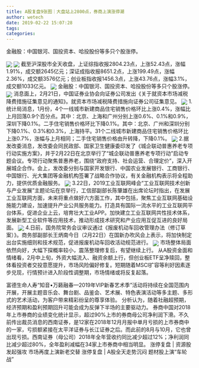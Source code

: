 ```yaml
---
title: A股复盘9张图｜大盘站上2800点，券商上演涨停潮
author: wetech
date: 2019-02-22 15:07:28
tags: 
categories: 
---
```

金融股：中国银河、国投资本、哈投股份等多只个股涨停。
<!-- more -->
<img align="center" border="0" src="https://imgcdn.yicai.com/uppics/images/2019/02/0f4458efb4560bdc12ab87765338992d.jpg" />
<img align="center" border="0" src="https://imgcdn.yicai.com/uppics/images/2019/02/45f1c8fb5914b45f0c44cfa3331268f3.jpg" />
截至沪深股市全天收盘，上证综指收报2804.23点，上涨52.43点，涨幅1.91%，成交额2645亿元；深证成指收报8651.2点，上涨199.49点，涨幅2.36%，成交额3576亿元；创业板指收报1456.3点，上涨43.76点，涨幅3.1%，成交额1033亿元。
<img align="center" border="0" src="https://imgcdn.yicai.com/uppics/images/2019/02/1897c9c3383856754d9eac3c09dee4d7.jpg" />
金融股：中国银河、国投资本、哈投股份等多只个股涨停。
<img align="center" border="0" src="https://imgcdn.yicai.com/uppics/images/2019/02/355c7642e8f4b6aca3b85085f77b25be.jpg" />
消息面上，2月21日，中国证券业协会向证券公司发出《关于就资本市场减税降费措施征集意见的通知》。就资本市场减税降费措施向证券公司征集意见。
<img align="center" border="0" src="https://imgcdn.yicai.com/uppics/images/2019/02/55326423a46ce5c2ca25980a426c8a85.jpg" />
1.统计局消息，1月份，4个一线城市新建商品住宅销售价格环比上涨0.4%，涨幅比上月回落0.9个百分点。其中：北京、上海和广州分别上涨0.6%、0.1%和0.9%，深圳下降0.1%。二手住宅销售价格环比下降0.1%。其中：北京、广州和深圳分别下降0.1%、0.3%和0.3%，上海持平。31个二线城市新建商品住宅销售价格环比上涨0.7%，涨幅与上月相同；二手住宅销售价格由升转降，下降0.1%。
<img align="center" border="0" src="https://imgcdn.yicai.com/uppics/images/2019/02/4ff508bfffa6c40c0645c2fde4dced0b.jpg" />
2.据发改委消息，发改委会同民政部、国家卫生健康委印发了《城企联动普惠养老专项行动实施方案》，并于2月22日在北京举行了“城企联动普惠养老专项行动”启动专题会议。专项行动聚焦普惠养老，围绕“政府支持、社会运营、合理定价”，深入开展城企合作。会上，发改委分别与国家开发银行、中国农业发展银行、工商银行、中国银行、光大集团等金融机构签署了战略合作协议，有关金融机构表示将全程助力，提供优质金融服务。
<img align="center" border="0" src="https://imgcdn.yicai.com/uppics/images/2019/02/c34c3ce1fad30798279ccad83e90d1d6.jpg" />
3.22日，2019工业互联网峰会“工业互联网技术创新与产业发展”主题论坛在京举行，工信部副部长陈肇雄在出席论坛时指出，在发展工业互联网方面，未来将重点做好六方面工作，其中包括，聚焦工业互联网基础设施能力建设，加速提升产业公共服务能力。打造具有国际一流水平的工业互联网平台体系，促进企业上云，培育壮大工业APP。加快建立工业互联网共性技术体系，发展新型工业软件等应用技术，推动形成技术研究和产业应用互促互进的良好局面。
<img align="center" border="0" src="https://imgcdn.yicai.com/uppics/images/2019/02/017c352343d61624f82ae4213aa9fb7e.jpg" />
4.日前，国务院常务会议审议通过《报废机动车回收管理办法（修订草案）》。商务部副部长王炳南今日（2月22日）在国新办吹风会上表示，将加快制定出台实施细则和技术规范，促进报废机动车回收活动规范进行。
<img align="center" border="0" src="https://imgcdn.yicai.com/uppics/images/2019/02/506730c5a2b74b0125db46fa771de82c.jpg" />
市场整体局面依然向好，大幅下探概率较小，震荡整理修复后，有望继续上行。
从A股资金面和情绪看，2月中上旬，外资大幅流入、融资余额上行，但创业板ETF呈净赎回，整体看投资者交投意愿提升，市场风险偏好修复。短期随着MSCI扩容等利好因素逐步兑现，行情预计进入阶段性调整期，市场情绪或将反复起落。
 
 
富德生命人寿“知音•万籁融春—2019年VIP新春艺术季”活动将持续在全国范围内开展，开展主题音乐会、舞台剧、品鉴会、艺术展、特色表演活动等多主题、多形式的艺术活动，为客户带来精彩纷呈的尊享体验。
分析认为，随着社融超预期，经济预期和盈利预期回升可能会成为反弹下半场的主要驱动力。
券商中国对2018年上市券商的业绩变化统计显示，超过90%上市的券商母公司净利润下滑。不久前传出裁员消息的西南证券，是12家在2018年12月月报中单月亏损的上市券商中的一家，亏损额紧接在太平洋证券与长江证券之后。而此前的8月与10月，它也曾出现亏损。西南证券（母公司）2018年全年营收约同比减少超过12%；净利润同比减少超过80%，全年盈利减幅在34家上市券商中相当明显。
涨停复盘 | 资源股发起强攻 市场再度上演新老交替
涨停复盘 | A股全天走势沉闷 题材股上演“车轮战”
